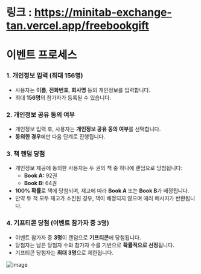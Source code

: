 # 링크 : https://minitab-exchange-tan.vercel.app/freebookgift
# 이벤트 프로세스

### 1. 개인정보 입력 (최대 156명)
- 사용자는 **이름**, **전화번호**, **회사명** 등의 개인정보를 입력합니다.
- 최대 **156명**의 참가자가 등록될 수 있습니다.

### 2. 개인정보 공유 동의 여부
- 개인정보 입력 후, 사용자는 **개인정보 공유 동의 여부**를 선택합니다.
- **동의한 경우**에만 다음 단계로 진행됩니다.

### 3. 책 랜덤 당첨
- 개인정보 제공에 동의한 사용자는 두 권의 책 중 하나에 랜덤으로 당첨됩니다:
  - **Book A:** 92권
  - **Book B:** 64권
- **100% 확률**로 책에 당첨되며, 재고에 따라 **Book A** 또는 **Book B**가 배정됩니다.
- 만약 두 책 모두 재고가 소진된 경우, 책이 배정되지 않으며 에러 메시지가 반환됩니다.

### 4. 기프티콘 당첨 (이벤트 참가자 중 3명)
- 이벤트 참가자 중 **3명**이 랜덤으로 **기프티콘**에 당첨됩니다.
- 당첨자는 남은 당첨자 수와 참가자 수를 기반으로 **확률적으로 선정**됩니다.
- 기프티콘 당첨자는 **최대 3명**으로 제한됩니다.

![image](https://github.com/user-attachments/assets/bc23ece0-9806-4d1f-98d4-409cfb1e23db)
